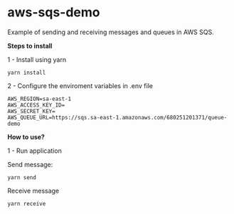 # aws-sqs-demo
Example of sending and receiving messages and queues in AWS SQS.

**Steps to install**

1 - Install using yarn

    yarn install 

2 - Configure the enviroment variables in .env file

    AWS_REGION=sa-east-1
    AWS_ACCESS_KEY_ID=
    AWS_SECRET_KEY=
    AWS_QUEUE_URL=https://sqs.sa-east-1.amazonaws.com/680251201371/queue-demo

**How to use?**

1 - Run application

Send message:

    yarn send

Receive message

    yarn receive
